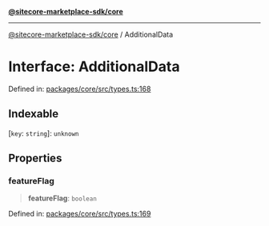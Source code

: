 [**@sitecore-marketplace-sdk/core**](../README.md)

***

[@sitecore-marketplace-sdk/core](../README.md) / AdditionalData

# Interface: AdditionalData

Defined in: [packages/core/src/types.ts:168](https://github.com/Sitecore/sitecore-marketplace-sdk/blob/52ce51a9eb68c659f71f11d434c89a18a730796e/packages/core/src/types.ts#L168)

## Indexable

\[`key`: `string`\]: `unknown`

## Properties

### featureFlag

> **featureFlag**: `boolean`

Defined in: [packages/core/src/types.ts:169](https://github.com/Sitecore/sitecore-marketplace-sdk/blob/52ce51a9eb68c659f71f11d434c89a18a730796e/packages/core/src/types.ts#L169)

